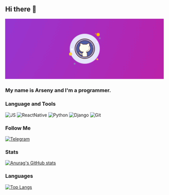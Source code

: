 ## Hi there 👋

[![Header](https://github.com/Orsofey/orsofey/blob/main/assets/Screenshot_166.png)](https://t.me/orsofey)

### My name is Arseny and I'm a programmer.

### Language and Tools
![JS](https://img.shields.io/badge/-JS-090909?style=for-the-badge&logo=JavaScript&logoColor=ellow)
![ReactNative](https://img.shields.io/badge/-React-090909?style=for-the-badge&logo=React&logoColor=47C5FB)
![Python](https://img.shields.io/badge/-Python-090909?style=for-the-badge&logo=Python&logoColor=47C5FB)
![Django](https://img.shields.io/badge/-Django-090909?style=for-the-badge&logo=Django&logoColor=21EA93)
![Git](https://img.shields.io/badge/-git-090909?style=for-the-badge&logo=git&logoColor=F36208)


### Follow Me

[![Telegram](https://img.shields.io/badge/-Telegram-090909?style=for-the-badge&logo=Telegram&logoColor=4ED7ED)](https://t.me/xxxyyyzzzlol)
<!--[![Vk](https://img.shields.io/badge/-Vk-090909?style=for-the-badge&logo=Vk&logoColor=4ED7ED)](https://vk.com/orsofey)-->
<!--[![Instagram](https://img.shields.io/badge/-Instagram-090909?style=for-the-badge&logo=instagram&logoColor=F6069F)](https://www.instagram.com/orsofey/)-->

### Stats
[![Anurag's GitHub stats](https://github-readme-stats.vercel.app/api?username=arsenycrack&show_icons=true&theme=tokyonight)](https://github.com/anuraghazra/github-readme-stats)

### Languages
[![Top Langs](https://github-readme-stats.vercel.app/api/top-langs/?username=arsenycrack&theme=tokyonight)](https://github.com/anuraghazra/github-readme-stats)
